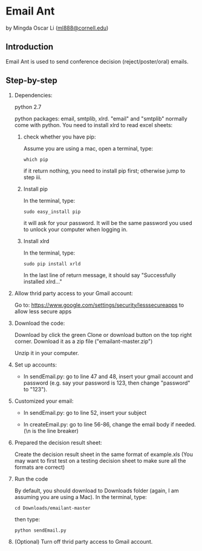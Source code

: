 # Email Ant

by Mingda Oscar Li (ml888@cornell.edu)

## Introduction

Email Ant is used to send conference decision (reject/poster/oral) emails. 

## Step-by-step

1. Dependencies:

	python 2.7
	
	python packages: email, smtplib, xlrd. "email" and "smtplib" normally come with python. You need to install xlrd to read excel sheets:
	1. check whether you have pip:
	
		Assume you are using a mac, open a terminal, type: 
		
		```
		which pip
		```
	
		if it return nothing, you need to install pip first; otherwise jump to step iii.
	
	2. Install pip
	
		In the terminal, type:
	
		```
		sudo easy_install pip
		```
	
		it will ask for your password. It will be the same password you used to unlock your computer when logging in.
	
	3. Install xlrd
	
		In the terminal, type:
	
		```
		sudo pip install xrld
		```
	
		In the last line of return message, it should say "Successfully installed xlrd..."
	
2. Allow thrid party access to your Gmail account:

	Go to: https://www.google.com/settings/security/lesssecureapps to allow less secure apps
	
3. Download the code:
	
	Download by click the green Clone or download button on the top right corner. Download it as a zip file ("emailant-master.zip")
	
	Unzip it in your computer.

4. Set up accounts:

	* In sendEmail.py: go to line 47 and 48, insert your gmail account and password (e.g. say your password is 123, then change "password" to "123").
		
5. Customized your email:

	* In sendEmail.py: go to line 52, insert your subject
		
	* In createEmail.py: go to line 56-86, change the email body if needed. (\n is the line breaker)
		
6. Prepared the decision result sheet:

	Create the decision result sheet in the same format of example.xls
	(You may want to first test on a testing decision sheet to make sure all the formats are correct)
	
7. Run the code

	By default, you should download to Downloads folder (again, I am assuming you are using a Mac). In the terminal, type:
	
	```
	cd Downloads/emailant-master
	```
	then type:
	```
	python sendEmail.py
	```
8. (Optional) Turn off thrid party access to Gmail account.
	
